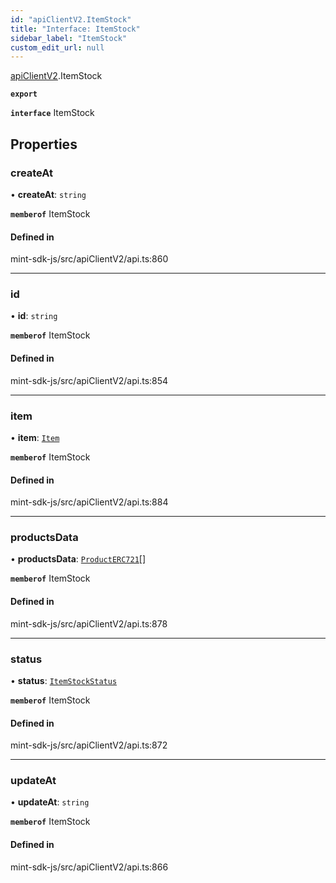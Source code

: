 ```yaml
---
id: "apiClientV2.ItemStock"
title: "Interface: ItemStock"
sidebar_label: "ItemStock"
custom_edit_url: null
---
```


[apiClientV2](../modules/apiClientV2).ItemStock

**`export`**

**`interface`** ItemStock

## Properties

### createAt

• **createAt**: `string`

**`memberof`** ItemStock

#### Defined in

mint-sdk-js/src/apiClientV2/api.ts:860

___

### id

• **id**: `string`

**`memberof`** ItemStock

#### Defined in

mint-sdk-js/src/apiClientV2/api.ts:854

___

### item

• **item**: [`Item`](apiClientV2.Item)

**`memberof`** ItemStock

#### Defined in

mint-sdk-js/src/apiClientV2/api.ts:884

___

### productsData

• **productsData**: [`ProductERC721`](apiClientV2.ProductERC721)[]

**`memberof`** ItemStock

#### Defined in

mint-sdk-js/src/apiClientV2/api.ts:878

___

### status

• **status**: [`ItemStockStatus`](../enums/apiClientV2.ItemStockStatus)

**`memberof`** ItemStock

#### Defined in

mint-sdk-js/src/apiClientV2/api.ts:872

___

### updateAt

• **updateAt**: `string`

**`memberof`** ItemStock

#### Defined in

mint-sdk-js/src/apiClientV2/api.ts:866
